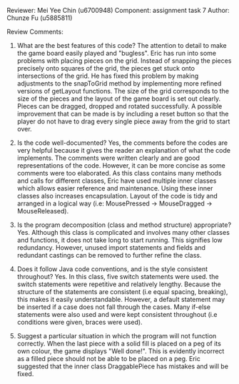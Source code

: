 Reviewer: Mei Yee Chin (u6700948)
Component: assignment task 7
Author: Chunze Fu (u5885811)

Review Comments:

1. What are the best features of this code?
The attention to detail to make the game board easily played and "bugless". Eric has run into some problems with placing pieces on the grid. Instead
of snapping the pieces precisely onto squares of the grid, the pieces get stuck onto intersections of the grid. He has fixed this problem by making
adjustments to the snapToGrid method by implementing more refined versions of getLayout functions.
The size of the grid corresponds to the size of the pieces and the layout of the game board is set out clearly. Pieces can be dragged, dropped and
rotated successfully. A possible improvement that can be made is by including a reset button so that the player do not have to drag every single piece
away from the grid to start over.


2. Is the code well-documented?
Yes, the comments before the codes are very helpful because it gives the reader an explanation of what the code implements. The comments were written
clearly and are good representations of the code. However, it can be more concise as some comments were too elaborated.
As this class contains many methods and calls for different classes, Eric have used multiple inner classes which allows easier reference and
maintenance. Using these inner classes also increases encapsulation. Layout of the code is tidy and arranged in a logical way (i.e: MousePressed ->
MouseDragged -> MouseReleased).


3. Is the program decomposition (class and method structure) appropriate?
Yes. Although this class is complicated and involves many other classes and functions, it does not take long to start running. This signifies low
redundancy. However, unused import statements and fields and redundant castings can be removed to further refine the class.


4. Does it follow Java code conventions, and is the style consistent throughout?
Yes. In this class, five switch statements were used. the switch statements were repetitive and relatively lengthy. Because the structure of the
statements are consistent (i.e equal spacing, breaking), this makes it easily understandable. However, a default statement may be inserted if a case
does not fall through the cases. Many if-else statements were also used and were kept consistent throughout (i.e conditions were given, braces were
used).


5. Suggest a particular situation in which the program will not function correctly.
When the last piece with a solid fill is placed on a peg of its own colour, the game displays "Well done!". This is evidently incorrect as a filled
piece should not be able to be placed on a peg. Eric suggested that the inner class DraggablePiece has mistakes and will be fixed.

